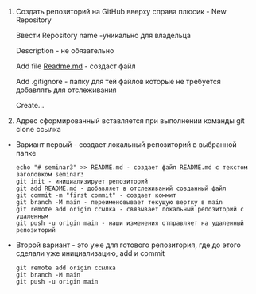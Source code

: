 1. Создать репозиторий на GitHub вверху справа плюсик - New Repository

   Ввести Repository name -уникально для владельца

   Description - не обязательно

   Add file [Readme.md](http://Readme.md) - создаст файл

   Add .gitignore - папку для тей файлов которые не требуется добавлять для отслеживания

   Create…

2. Адрес сформированный вставляется при выполнении команды git clone ссылка

- Вариант первый - создает локальный репозиторий в выбранной папке
  ```
  echo "# seminar3" >> README.md - создает файл README.md с текстом заголовком seminar3
  git init - инициализирует репозиторий
  git add README.md - добавляет в отслеживаний созданный файл
  git commit -m "first commit" - создает коммит
  git branch -M main - переименовывает текущую вертку в main
  git remote add origin ссылка - связывает локальный репозиторий с удаленным
  git push -u origin main - наши изменения отправляет на удаленный репозиторий
  ```
- Второй вариант - это уже для готового репозитория, где до этого сделали уже инициализацию, add и commit
  ```
  git remote add origin ссылка
  git branch -M main
  git push -u origin main
  ```
